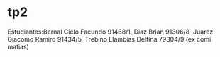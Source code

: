 # tp2
Estudiantes:Bernal Cielo Facundo 91488/1, Diaz Brian 91306/8 ,Juarez Giacomo Ramiro 91434/5, Trebino Llambias Delfina  79304/9 (ex comi matias)
